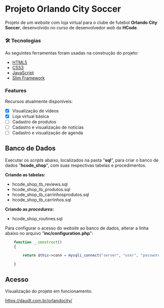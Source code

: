 # Projeto Orlando City Soccer

Projeto de um *website* com loja virtual para o clube de futebol **Orlando City Soccer**, desenvolvido no curso de desenvolvedor *web* da **HCode**.


### 🛠 Tecnologias

As seguintes ferramentas foram usadas na construção do projeto:

- [HTML5](https://html.spec.whatwg.org/)
- [CSS3](http://www.w3.org/TR/css3-roadmap/)
- [JavaScript](https://developer.mozilla.org/en/JavaScript)
- [Slim Framework](https://www.slimframework.com/)


### Features

Recursos atualmente disponíveis:

- [x] Visualização de vídeos
- [x] Loja virtual básica
- [ ] Cadastro de produtos
- [ ] Cadastro e visualização de notícias
- [ ] Cadastro e visualização de agenda

## Banco de Dados

Executar os *scripts* abaixo, localizados na pasta "**sql**", para criar o banco de dados "**hcode_shop**", com suas respectivas tabelas e procedimentos.

**Criando as tabelas:**
- hcode_shop_tb_reviews.sql
- hcode_shop_tb_produtos.sql
- hcode_shop_tb_carrinhosprodutos.sql
- hcode_shop_tb_carrinhos.sql

**Criando as *procedures*:**
- hcode_shop_routines.sql

Para configurar o acesso do *website* ao banco de dados, alterar a linha abaixo no arquivo "**inc/configuration.php**":


```php
	function __construct()
	{

		return $this->conn = mysqli_connect("server", "user", "password", "hcode_shop");

	}
```

## Acesso

Visualização do projeto em funcionamento.

https://daudt.com.br/orlandocity/
